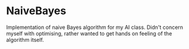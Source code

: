 # NaiveBayes
Implementation of naive Bayes algorithm for my AI class. Didn't concern myself with optimising, rather wanted to get hands on feeling of the algorithm itself.
